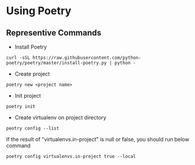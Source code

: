 # Using Poetry

## Representive Commands

- Install Poetry
```
curl -sSL https://raw.githubusercontent.com/python-poetry/poetry/master/install-poetry.py | python -
```

- Create project
```
poetry new <project name>
```

- Init project
```
poetry init
```

- Create virtualenv on project directory
```
peotry config --list
```
If the result of "virtualenvs.in-project" is null or false, you should run below command

```
poetry config virtualenvs.in-project true --local
```